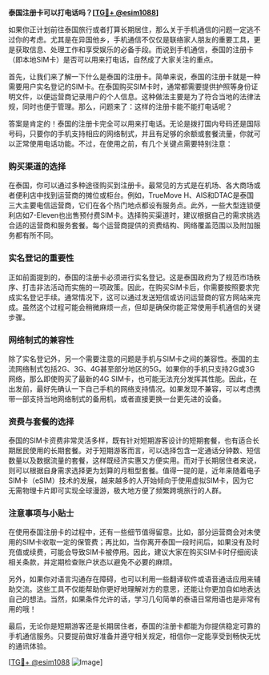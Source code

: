 **泰国注册卡可以打电话吗？[[TG💪+ @esim1088](https://t.me/s/esim1088)]**

如果你正计划前往泰国旅行或者打算长期居住，那么关于手机通信的问题一定逃不过你的考虑。尤其是在异国他乡，手机通信不仅仅是联络家人朋友的重要工具，更是获取信息、处理工作和享受娱乐的必备手段。而说到手机通信，泰国的注册卡（即本地SIM卡）是否可以用来打电话，自然成了大家关注的重点。

首先，让我们来了解一下什么是泰国的注册卡。简单来说，泰国的注册卡就是一种需要用户实名登记的SIM卡。在泰国购买SIM卡时，通常都需要提供护照等身份证明文件，以便运营商记录用户的个人信息。这种做法主要是为了符合当地的法律法规，同时也便于管理。那么，问题来了：这样的注册卡能不能打电话呢？

答案是肯定的！泰国的注册卡完全可以用来打电话。无论是拨打国内号码还是国际号码，只要你的手机支持相应的网络制式，并且有足够的余额或套餐流量，你就可以正常使用电话功能。不过，在使用之前，有几个关键点需要特别注意：

### **购买渠道的选择**
在泰国，你可以通过多种途径购买到注册卡。最常见的方式是在机场、各大商场或者便利店中找到运营商的摊位或柜台。例如，TrueMove H、AIS和DTAC是泰国三大主要电信运营商，它们在各个热门地点都设有服务点。此外，一些大型连锁便利店如7-Eleven也出售预付费SIM卡。选择购买渠道时，建议根据自己的需求挑选合适的运营商和服务套餐。每个运营商提供的资费结构、网络覆盖范围以及附加服务都有所不同。

### **实名登记的重要性**
正如前面提到的，泰国的注册卡必须进行实名登记。这是泰国政府为了规范市场秩序、打击非法活动而实施的一项政策。因此，在购买SIM卡后，你需要按照要求完成实名登记手续。通常情况下，这可以通过发送短信或访问运营商的官方网站来完成。虽然这个过程可能会稍微麻烦一点，但却是确保你能正常使用手机通信的关键步骤。

### **网络制式的兼容性**
除了实名登记外，另一个需要注意的问题是手机与SIM卡之间的兼容性。泰国的主流网络制式包括2G、3G、4G甚至部分地区的5G。如果你的手机只支持2G或3G网络，那么即使购买了最新的4G SIM卡，也可能无法充分发挥其性能。因此，在出发前，最好先确认一下自己手机的网络支持情况。如果发现不兼容，可以考虑携带一部支持当地网络制式的备用机，或者直接更换一台更先进的设备。

### **资费与套餐的选择**
泰国的SIM卡资费非常灵活多样，既有针对短期游客设计的短期套餐，也有适合长期居民使用的长期套餐。对于短期游客而言，可以选择包含一定通话分钟数、短信数量以及数据流量的套餐，这样既经济实惠又方便实用。而对于长期居住者来说，则可以根据自身需求选择更为划算的月租型套餐。值得一提的是，近年来随着电子SIM卡（eSIM）技术的发展，越来越多的人开始倾向于使用虚拟SIM卡，因为它无需物理卡片即可实现全球漫游，极大地方便了频繁跨境旅行的人群。

### **注意事项与小贴士**
在使用泰国注册卡的过程中，还有一些细节值得留意。比如，部分运营商会对未使用的SIM卡收取一定的保管费；再比如，当你离开泰国一段时间后，如果没有及时充值或续费，可能会导致SIM卡被停用。因此，建议大家在购买SIM卡时仔细阅读相关条款，并定期检查账户状态以避免不必要的麻烦。

另外，如果你对语言沟通存在障碍，也可以利用一些翻译软件或语音通话应用来辅助交流。这些工具不仅能帮助你更好地理解对方的意思，还能让你更加自如地表达自己的想法。当然，如果条件允许的话，学习几句简单的泰语日常用语也是非常有用的哦！

最后，无论你是短期游客还是长期居住者，泰国的注册卡都能为你提供稳定可靠的手机通信服务。只要提前做好准备并遵守相关规定，相信你一定能享受到畅快无忧的通讯体验。

[[TG💪+ @esim1088](https://t.me/s/esim1088) ![Image](https://i.postimg.cc/4NQfJmqS/Snipaste-2025-05-13-00-14-12.png)]